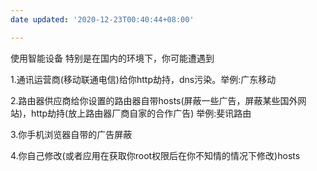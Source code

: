 ```yaml
---
date updated: '2020-12-23T00:40:44+08:00'

---
```


使用智能设备 特别是在国内的环境下，你可能遭遇到

1.通讯运营商(移动联通电信)给你http劫持，dns污染。举例:广东移动

2.路由器供应商给你设置的路由器自带hosts(屏蔽一些广告，屏蔽某些国外网站)，http劫持(放上路由器厂商自家的合作广告) 举例:斐讯路由

3.你手机浏览器自带的广告屏蔽

4.你自己修改(或者应用在获取你root权限后在你不知情的情况下修改)hosts
